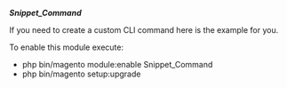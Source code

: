 ***Snippet_Command***

If you need to create a custom CLI command here is the example for you.

To enable this module execute:
- php bin/magento module:enable Snippet_Command
- php bin/magento setup:upgrade
